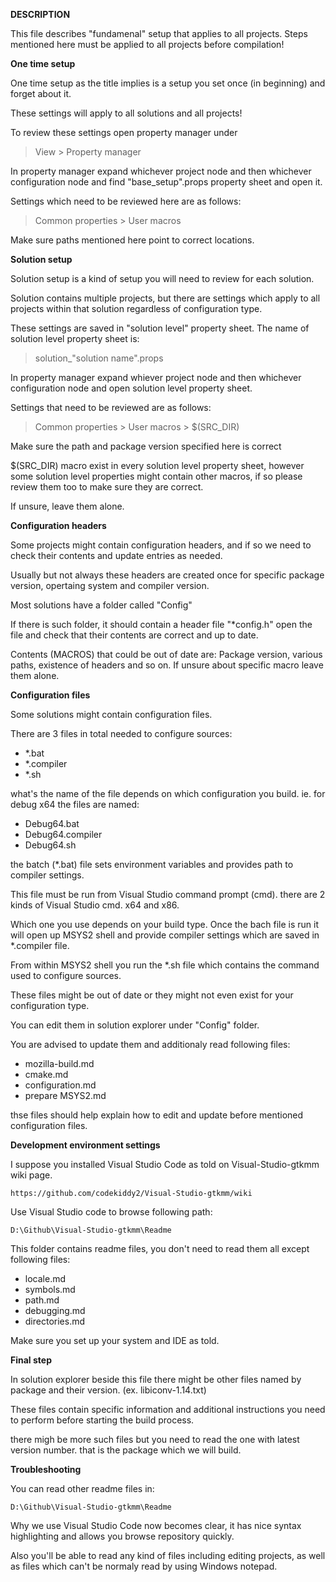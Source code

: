 **DESCRIPTION**

This file describes "fundamenal" setup that applies to all projects.
Steps mentioned here must be applied to all
projects before compilation!


**One time setup**

One time setup as the title implies is a setup you set once
(in beginning) and forget about it.

These settings will apply to all solutions and all projects!

To review these settings open property manager under

>View > Property manager

In property manager expand whichever project node and then whichever
configuration node and find "base_setup".props property sheet and open it.

Settings which need to be reviewed here are as follows:

>Common properties > User macros

Make sure paths mentioned here point to correct locations.


**Solution setup**

Solution setup is a kind of setup you will need to review for
each solution.

Solution contains multiple projects, but there are settings which apply
to all projects within that solution regardless of configuration type.

These settings are saved in "solution level" property sheet.
The name of solution level property sheet is:

>solution_"solution name".props

In property manager expand whiever project node and then whichever
configuration node and open solution level property sheet.

Settings that need to be reviewed are as follows:

>Common properties > User macros > $(SRC_DIR)

Make sure the path and package version specified here is correct

$(SRC_DIR) macro exist in every solution level property sheet, however
some solution level properties might contain other macros, if so
please review them too to make sure they are correct.

If unsure, leave them alone.


**Configuration headers**

Some projects might contain configuration headers, and if so we
need to check their contents and update entries as needed.

Usually but not always these headers are created once for specific
package version, opertaing system and compiler version.

Most solutions have a folder called "Config"

If there is such folder, it should contain a header file "*config.h"
open the file and check that their contents are correct and up to date.

Contents (MACROS) that could be out of date are:
Package version, various paths, existence of headers and so on.
If unsure about specific macro leave them alone.


**Configuration files**

Some solutions might contain configuration files.

There are 3 files in total needed to configure sources:

* *.bat
* *.compiler
* *.sh

what's the name of the file depends on which configuration you build.
ie. for debug x64 the files are named:

* Debug64.bat
* Debug64.compiler
* Debug64.sh

the batch (*.bat) file sets environment variables and provides path to
compiler settings.

This file must be run from Visual Studio command prompt (cmd).
there are 2 kinds of Visual Studio cmd. x64 and x86.

Which one you use depends on your build type.
Once the bach file is run it will open up MSYS2 shell and
provide compiler settings which are saved in *.compiler file.

From within MSYS2 shell you run the *.sh file which contains the
command used to configure sources.

These files might be out of date or they might not even exist for your
configuration type.

You can edit them in solution explorer under "Config" folder.

You are advised to update them and additionaly read following files:

* mozilla-build.md
* cmake.md
* configuration.md
* prepare MSYS2.md

thse files should help explain how to edit and update before mentioned
configuration files.


**Development environment settings**

I suppose you installed Visual Studio Code as told on
Visual-Studio-gtkmm wiki page.

	https://github.com/codekiddy2/Visual-Studio-gtkmm/wiki

Use Visual Studio code to browse following path:

	D:\Github\Visual-Studio-gtkmm\Readme

This folder contains readme files, you don't need to read them all
except following files:

* locale.md
* symbols.md
* path.md
* debugging.md
* directories.md

Make sure you set up your system and IDE as told.


**Final step**

In solution explorer beside this file there might be other files
named by package and their version. (ex. libiconv-1.14.txt)

These files contain specific information and additional instructions
you need to perform before starting the build process.

there migh be more such files but you need to read the one with
latest version number. that is the package which we will build.


**Troubleshooting**

You can read other readme files in:

	D:\Github\Visual-Studio-gtkmm\Readme
	
Why we use Visual Studio Code now becomes clear, it has nice syntax
highlighting and allows you browse repository quickly.

Also you'll be able to read any kind of files including editing projects,
as well as files which can't be normaly read by using Windows notepad.
